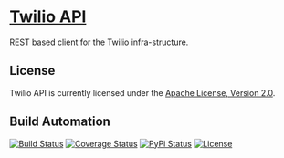 # [Twilio API](http://twilio-api.hive.pt)

REST based client for the Twilio infra-structure.

## License

Twilio API is currently licensed under the [Apache License, Version 2.0](http://www.apache.org/licenses/).

## Build Automation

[![Build Status](https://app.travis-ci.com/hivesolutions/twilio_api.svg?branch=master)](https://travis-ci.com/github/hivesolutions/twilio_api)
[![Coverage Status](https://coveralls.io/repos/hivesolutions/twilio_api/badge.svg?branch=master)](https://coveralls.io/r/hivesolutions/twilio_api?branch=master)
[![PyPi Status](https://img.shields.io/pypi/v/twilio_api.svg)](https://pypi.python.org/pypi/twilio_api)
[![License](https://img.shields.io/badge/license-Apache%202.0-blue.svg)](https://www.apache.org/licenses/)
